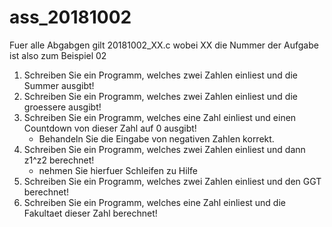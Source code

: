 # ass_20181002

Fuer alle Abgabgen gilt 20181002_XX.c wobei XX die Nummer der Aufgabe ist also zum Beispiel 02

1. Schreiben Sie ein Programm, welches zwei Zahlen einliest und die Summer ausgibt!
2. Schreiben Sie ein Programm, welches zwei Zahlen einliest und die groessere ausgibt!
3. Schreiben Sie ein Programm, welches eine Zahl einliest und einen Countdown von dieser Zahl auf 0 ausgibt!
     - Behandeln Sie die Eingabe von negativen Zahlen korrekt.
4. Schreiben Sie ein Programm, welches zwei Zahlen einliest und dann z1^z2 berechnet!
     - nehmen Sie hierfuer Schleifen zu Hilfe
5. Schreiben Sie ein Programm, welches zwei Zahlen einliest und den GGT berechnet!
6. Schreiben Sie ein Programm, welches eine Zahl einliest und die Fakultaet dieser Zahl berechnet!
